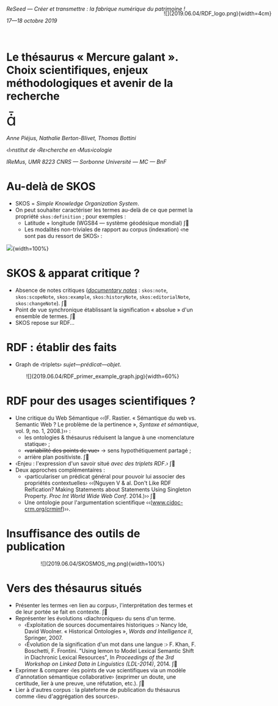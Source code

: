 <!--∫ slide title -->

<div>

*ReSeed — Créer et transmettre : la fabrique numérique du patrimoine !*

*17—18 octobre 2019*

</div>

<br/>

#  Le thésaurus « Mercure galant ». Choix scientifiques, enjeux méthodologiques et avenir de la recherche

<div class="wto" style="font-size:300%;"></div>

<div>

*Anne Piéjus, Nathalie Berton-Blivet, Thomas Bottini*

*‹I›nstitut de ‹Re›cherche en ‹Mus›icologie*

*IReMus, UMR 8223 CNRS — Sorbonne Université — MC — BnF*

</div>

<!--∫ slide -->

# Au-delà de SKOS

- SKOS = *Simple Knowledge Organization System*.
- On peut souhaiter caractériser les termes au-delà de ce que permet la propriété `skos:definition` ; pour exemples :
  - Latitude + longitude (WGS84 — système géodésique mondial)
  ∫🐌
  - Les modalités non-triviales de rapport au corpus (indexation) ‹ne sont pas du ressort de SKOS› :

![](2019.06.04/SKOS_subject_indexing.png){width=100%}

<!--∫ slide -->

# SKOS & apparat critique ?

- Absence de notes critiques (*[documentary notes](https://www.w3.org/TR/skos-primer/#secdocumentation)* : `skos:note`, `skos:scopeNote`, `skos:example`, `skos:historyNote`, `skos:editorialNote`, `skos:changeNote`).
∫🐌
- Point de vue synchronique établissant la signification « absolue » d'un ensemble de termes.
∫🐌
- SKOS repose sur RDF…

<!--∫ slide -->

# RDF : établir des faits

- Graph de ‹triplets› *sujet—prédicat—objet*.

<div style="position:absolute;top:2cm;right:1cm">
![](2019.06.04/RDF_logo.png){width=4cm}
</div>

<div style="text-align:center;">
![](2019.06.04/RDF_primer_example_graph.jpg){width=60%}
</div>

<!--∫ slide -->

# RDF pour des usages scientifiques ?

- Une critique du Web Sémantique ‹‹(F. Rastier. « Sémantique du web vs. Semantic Web ? Le problème de la pertinence », *Syntaxe et sémantique*, vol. 9, no. 1, 2008.)›› :
  - les ontologies & thésaurus réduisent la langue à une ‹nomenclature statique› ;
  - <s>‹variabilité des points de vue›</s> → sens hypothétiquement partagé ;
  - arrière plan positiviste.
∫🐌
- ‹Enjeu : l'expression d'un savoir situé *avec des triplets RDF*.›
∫🐌
- Deux approches complémentaires :
  - ‹particulariser un prédicat général pour pouvoir lui associer des propriétés contextuelles› ‹‹(Nguyen V & al. Don't Like RDF Reification? Making Statements about Statements Using Singleton Property. *Proc Int World Wide Web Conf*. 2014.)››
∫🐌
  - Une ontologie pour l'argumentation scientifique ‹‹(www.cidoc-crm.org/crminf)››.

<!--∫ slide -->

# Insuffisance des outils de publication

<div style="text-align:center;">
![](2019.06.04/SKOSMOS_mg.png){width=100%}
</div>

<!--∫ slide -->

# Vers des thésaurus situés

- Présenter les termes ‹en lien au corpus›, l'interprétation des termes et de leur portée se fait en contexte.
∫🐌
- Représenter les évolutions ‹diachroniques› du sens d'un terme.
  - ‹Exploitation de sources documentaires historiques :› Nancy Ide, David Woolner. « Historical Ontologies », *Words and Intelligence II*, Springer, 2007.
  - ‹Évolution de la signification d'un mot dans une langue :› F. Khan, F. Boschetti, F. Frontini. "Using lemon to Model Lexical Semantic Shift in Diachronic Lexical Resources", In *Proceedings of the 3rd Workshop on Linked Data in Linguistics (LDL-2014)*, 2014.
∫🐌
- Exprimer & comparer ‹les points de vue scientifiques via un modèle d'annotation sémantique collaborative› (exprimer un doute, une certitude, lier à une preuve, une réfutation, etc.).
∫🐌
- Lier à d'autres corpus : la plateforme de publication du thésaurus comme ‹lieu d'aggrégation des sources›.